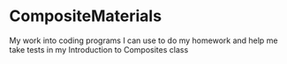 # CompositeMaterials
My work into coding programs I can use to do my homework and help me take tests in my Introduction to Composites class
